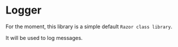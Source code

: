 # Logger 

For the moment, this library is a simple default `Razor class library`. 

It will be used to log messages. 
